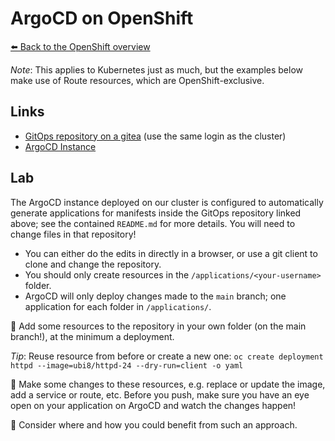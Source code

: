# ArgoCD on OpenShift 

[⬅️ Back to the OpenShift overview](README.md)

*Note*: This applies to Kubernetes just as much, but the examples below make use of Route resources, which are OpenShift-exclusive.

## Links

- [GitOps repository on a gitea](https://gitea.apps.zuehlkeacademy.germanywestcentral.aroapp.io/gvz-academy/gitops) (use the same login as the cluster)
- [ArgoCD Instance](https://argocd-server-argocd.apps.zuehlkeacademy.germanywestcentral.aroapp.io/applications)

## Lab

The ArgoCD instance deployed on our cluster is configured to automatically generate applications for manifests inside the GitOps repository linked above; see the contained `README.md` for more details. You will need to change files in that repository!

- You can either do the edits in directly in a browser, or use a git client to clone and change the repository.
- You should only create resources in the `/applications/<your-username>` folder.
- ArgoCD will only deploy changes made to the `main` branch; one application for each folder in `/applications/`.

📝 Add some resources to the repository in your own folder (on the main branch!), at the minimum a deployment.

*Tip*: Reuse resource from before or create a new one:
`oc create deployment httpd --image=ubi8/httpd-24 --dry-run=client -o yaml`

📝 Make some changes to these resources, e.g. replace or update the image, add a service or route, etc. Before you push, make sure you have an eye open on your application on ArgoCD and watch the changes happen!

📝 Consider where and how you could benefit from such an approach. 
